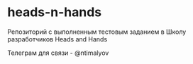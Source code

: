 # heads-n-hands
Репозиторий с выполненным тестовым заданием в Школу разработчиков Heads and Hands

Телеграм для связи - @ntimalyov
